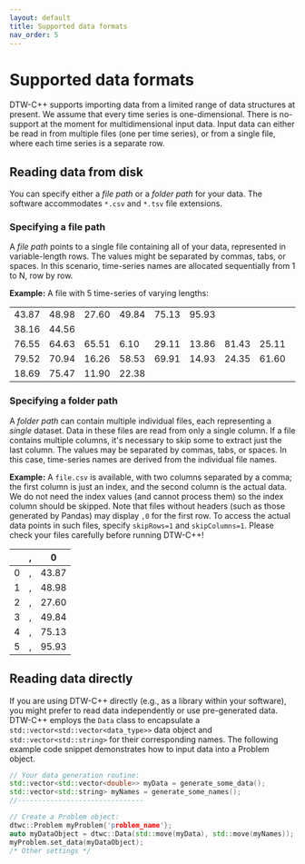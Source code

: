 ```yaml
---
layout: default
title: Supported data formats
nav_order: 5
---
```



# Supported data formats

DTW-C++ supports importing data from a limited range of data structures at present. We assume that every time series is one-dimensional. There is no-support at the moment for multidimensional input data. Input data can either be read in from multiple files (one per time series), or from a single file, where each time series is a separate row.

## Reading data from disk

You can specify either a _file path_ or a _folder path_ for your data. The software accommodates `*.csv` and `*.tsv` file extensions.

### Specifying a file path

A _file path_ points to a single file containing all of your data, represented in variable-length rows. The values might be separated by commas, tabs, or spaces. In this scenario, time-series names are allocated sequentially from 1 to N, row by row.

**Example:** A file with 5 time-series of varying lengths:

|       |       |       |       |       |       |       |       |       |
|-------|-------|-------|-------|-------|-------|-------|-------|-------|
| 43.87 | 48.98 | 27.60 | 49.84 | 75.13 | 95.93 |       |       |       |
| 38.16 | 44.56 |       |       |       |       |       |       |       |
| 76.55 | 64.63 | 65.51 | 6.10  | 29.11 | 13.86 | 81.43 | 25.11 |       |
| 79.52 | 70.94 | 16.26 | 58.53 | 69.91 | 14.93 | 24.35 | 61.60 | 12.71 |
| 18.69 | 75.47 | 11.90 | 22.38 |       |       |       |       |       |

### Specifying a folder path

A _folder path_ can contain multiple individual files, each representing a _single_ dataset. Data in these files are read from only a single column. If a file contains multiple columns, it's necessary to skip some to extract just the last column. The values may be separated by commas, tabs, or spaces. In this case, time-series names are derived from the individual file names.

**Example:** A `file.csv` is available, with two columns separated by a comma; the first column is just an index, and the second column is the actual data. We do not need the index values (and cannot process them) so the index column should be skipped. Note that files without headers (such as those generated by Pandas) may display `,0` for the first row. To access the actual data points in such files, specify `skipRows=1` and `skipColumns=1`. Please check your files carefully before running DTW-C++!

|   | , | 0     |
|---|---|-------|
| 0 | , | 43.87 |
| 1 | , | 48.98 |
| 2 | , | 27.60 |
| 3 | , | 49.84 |
| 4 | , | 75.13 |
| 5 | , | 95.93 |

## Reading data directly

If you are using DTW-C++ directly (e.g., as a library within your software), you might prefer to read data independently or use pre-generated data. DTW-C++ employs the `Data` class to encapsulate a `std::vector<std::vector<data_type>>` data object and `std::vector<std::string>` for their corresponding names. The following example code snippet demonstrates how to input data into a Problem object.

```cpp
// Your data generation routine:
std::vector<std::vector<double>> myData = generate_some_data();
std::vector<std::string> myNames = generate_some_names();
//-------------------------------

// Create a Problem object:
dtwc::Problem myProblem{'problem_name'};
auto myDataObject = dtwc::Data(std::move(myData), std::move(myNames));
myProblem.set_data(myDataObject);
/* Other settings */
```
